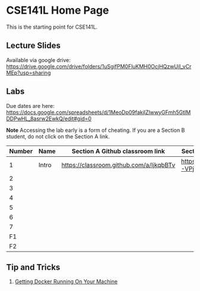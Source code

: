 # CSE141L Home Page

This is the starting point for CSE141L.

## Lecture Slides

Available via google drive: https://drive.google.com/drive/folders/1uSgifPM0FluKMH0OcjHQzwUiI_vCrMEp?usp=sharing

## Labs

Due dates are here: https://docs.google.com/spreadsheets/d/1MeoDp09fakjIZlwwyGFmh5GtIMDDPwHL_8asrw2EwkQ/edit#gid=0

**Note** Accessing the lab early is a form of cheating.  If you are a Section B student, do not click on the Section A link.

| Number | Name   | Section A Github classroom link         | Section B Github classroom link         | 
|--------|--------|-----------------------------------------|-----------------------------------------|
| 1      | Intro  | https://classroom.github.com/a/IjkqbBTv | https://classroom.github.com/a/-VPj3rda |
| 2      |   |  |  |
| 3      |   |  |  |
| 4      |   |  |  |
| 5      |   |  |  |
| 6      |   |  |  |
| 7      |   |  |  |
| F1      |   |  |  |
| F2     |   |  |  |

## Tip and Tricks

1. [Getting Docker Running On Your Machine](Getting-Docker.md)
